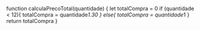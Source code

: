 function calculaPrecoTotal(quantidade) {
  let totalCompra = 0
  if (quantidade < 12){
    totalCompra = quantidade*1.30
  } else{
    totalCompra = quantidade*1
  }
  return totalCompra
}